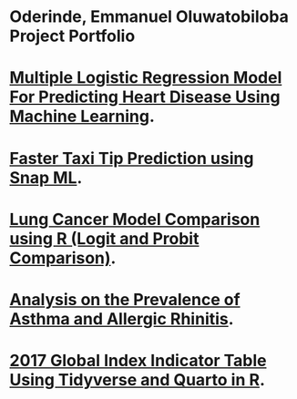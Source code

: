 # Oderinde, Emmanuel Oluwatobiloba Project Portfolio
# [Multiple Logistic Regression Model For Predicting Heart Disease Using Machine Learning](https://colab.research.google.com/drive/1IoPOoKgyFBaGPs2j2YKpTjCMDISMng8m?usp=sharing).
# [Faster Taxi Tip Prediction using Snap ML](https://colab.research.google.com/drive/16mCs8dC8Jy9GfLL-Mw7A9qXrnV88zgmH?usp=sharing).
# [Lung Cancer Model Comparison using R (Logit and Probit Comparison)](https://github.com/oderinde300/Lung-cancer).
# [Analysis on the Prevalence of Asthma and Allergic Rhinitis](https://github.com/oderinde300/Asthma-prevalence).
# [2017 Global Index Indicator Table Using Tidyverse and Quarto in R](https://github.com/oderinde300/Quarto-Projects/blob/main/Tidyverse%20Project.pdf).

